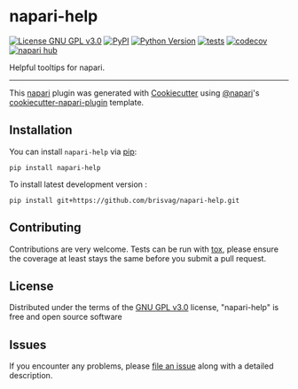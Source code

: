 # napari-help

[![License GNU GPL v3.0](https://img.shields.io/pypi/l/napari-help.svg?color=green)](https://github.com/brisvag/napari-help/raw/main/LICENSE)
[![PyPI](https://img.shields.io/pypi/v/napari-help.svg?color=green)](https://pypi.org/project/napari-help)
[![Python Version](https://img.shields.io/pypi/pyversions/napari-help.svg?color=green)](https://python.org)
[![tests](https://github.com/brisvag/napari-help/workflows/tests/badge.svg)](https://github.com/brisvag/napari-help/actions)
[![codecov](https://codecov.io/gh/brisvag/napari-help/branch/main/graph/badge.svg)](https://codecov.io/gh/brisvag/napari-help)
[![napari hub](https://img.shields.io/endpoint?url=https://api.napari-hub.org/shields/napari-help)](https://napari-hub.org/plugins/napari-help)

Helpful tooltips for napari.

----------------------------------

This [napari] plugin was generated with [Cookiecutter] using [@napari]'s [cookiecutter-napari-plugin] template.

<!--
Don't miss the full getting started guide to set up your new package:
https://github.com/napari/cookiecutter-napari-plugin#getting-started

and review the napari docs for plugin developers:
https://napari.org/stable/plugins/index.html
-->

## Installation

You can install `napari-help` via [pip]:

    pip install napari-help



To install latest development version :

    pip install git+https://github.com/brisvag/napari-help.git


## Contributing

Contributions are very welcome. Tests can be run with [tox], please ensure
the coverage at least stays the same before you submit a pull request.

## License

Distributed under the terms of the [GNU GPL v3.0] license,
"napari-help" is free and open source software

## Issues

If you encounter any problems, please [file an issue] along with a detailed description.

[napari]: https://github.com/napari/napari
[Cookiecutter]: https://github.com/audreyr/cookiecutter
[@napari]: https://github.com/napari
[MIT]: http://opensource.org/licenses/MIT
[BSD-3]: http://opensource.org/licenses/BSD-3-Clause
[GNU GPL v3.0]: http://www.gnu.org/licenses/gpl-3.0.txt
[GNU LGPL v3.0]: http://www.gnu.org/licenses/lgpl-3.0.txt
[Apache Software License 2.0]: http://www.apache.org/licenses/LICENSE-2.0
[Mozilla Public License 2.0]: https://www.mozilla.org/media/MPL/2.0/index.txt
[cookiecutter-napari-plugin]: https://github.com/napari/cookiecutter-napari-plugin

[file an issue]: https://github.com/brisvag/napari-help/issues

[napari]: https://github.com/napari/napari
[tox]: https://tox.readthedocs.io/en/latest/
[pip]: https://pypi.org/project/pip/
[PyPI]: https://pypi.org/

